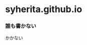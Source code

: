 # syherita.github.io
<html>
<head><title>書かない</title></head>
<body>
<h3>誰も書かない</h3>
かかない
</body>
</html>

